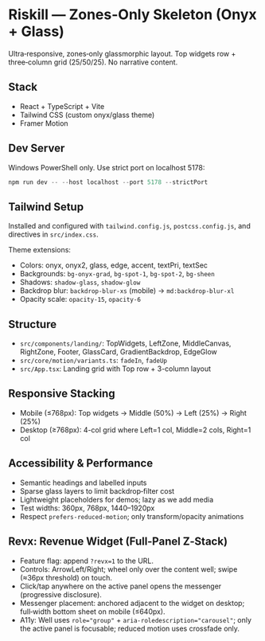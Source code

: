 # Riskill — Zones-Only Skeleton (Onyx + Glass)

Ultra‑responsive, zones‑only glassmorphic layout. Top widgets row + three‑column grid (25/50/25). No narrative content.

## Stack
- React + TypeScript + Vite
- Tailwind CSS (custom onyx/glass theme)
- Framer Motion

## Dev Server
Windows PowerShell only. Use strict port on localhost 5178:

```powershell
npm run dev -- --host localhost --port 5178 --strictPort
```

## Tailwind Setup
Installed and configured with `tailwind.config.js`, `postcss.config.js`, and directives in `src/index.css`.

Theme extensions:
- Colors: onyx, onyx2, glass, edge, accent, textPri, textSec
- Backgrounds: `bg-onyx-grad`, `bg-spot-1`, `bg-spot-2`, `bg-sheen`
- Shadows: `shadow-glass`, `shadow-glow`
- Backdrop blur: `backdrop-blur-xs` (mobile) → `md:backdrop-blur-xl`
- Opacity scale: `opacity-15`, `opacity-6`

## Structure
- `src/components/landing/`: TopWidgets, LeftZone, MiddleCanvas, RightZone, Footer, GlassCard, GradientBackdrop, EdgeGlow
- `src/core/motion/variants.ts`: `fadeIn`, `fadeUp`
- `src/App.tsx`: Landing grid with Top row + 3-column layout

## Responsive Stacking
- Mobile (≤768px): Top widgets → Middle (50%) → Left (25%) → Right (25%)
- Desktop (≥768px): 4-col grid where Left=1 col, Middle=2 cols, Right=1 col

## Accessibility & Performance
- Semantic headings and labelled inputs
- Sparse glass layers to limit backdrop‑filter cost
- Lightweight placeholders for demos; lazy as we add media
- Test widths: 360px, 768px, 1440–1920px
- Respect `prefers-reduced-motion`; only transform/opacity animations

## Revx: Revenue Widget (Full‑Panel Z‑Stack)
- Feature flag: append `?revx=1` to the URL.
- Controls: ArrowLeft/Right; wheel only over the content well; swipe (≈36px threshold) on touch.
- Click/tap anywhere on the active panel opens the messenger (progressive disclosure).
- Messenger placement: anchored adjacent to the widget on desktop; full‑width bottom sheet on mobile (≤640px).
- A11y: Well uses `role="group"` + `aria-roledescription="carousel"`; only the active panel is focusable; reduced motion uses crossfade only.
